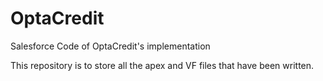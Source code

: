 # OptaCredit
Salesforce Code of OptaCredit's implementation

This repository is to store all the apex and VF files that have been written.
